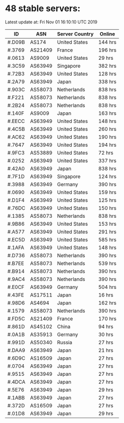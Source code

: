 # 48 stable servers:

Latest update at: Fri Nov 01 16:10:10 UTC 2019

| ID | ASN | Server Country | Online |
| -- | --- | -------------- | ------ |
| #.D09B | AS174 | United States | 144 hrs |
| #.3769 | AS21409 | France | 196 hrs |
| #.0613 | AS9009 | United States | 29 hrs |
| #.3C59 | AS63949 | Singapore | 382 hrs |
| #.72B3 | AS63949 | United States | 128 hrs |
| #.2A79 | AS63949 | Japan | 338 hrs |
| #.903C | AS58073 | Netherlands | 838 hrs |
| #.F221 | AS58073 | Netherlands | 838 hrs |
| #.2B24 | AS58073 | Netherlands | 838 hrs |
| #.140F | AS9009 | Japan | 163 hrs |
| #.EECC | AS63949 | United States | 148 hrs |
| #.4C5B | AS63949 | United States | 260 hrs |
| #.AC62 | AS63949 | United States | 190 hrs |
| #.7647 | AS63949 | United States | 194 hrs |
| #.9FC3 | AS53889 | United States | 72 hrs |
| #.0252 | AS63949 | United States | 337 hrs |
| #.42A0 | AS63949 | Japan | 838 hrs |
| #.7F1D | AS63949 | Singapore | 124 hrs |
| #.3988 | AS63949 | Germany | 390 hrs |
| #.0690 | AS63949 | United States | 159 hrs |
| #.D1F4 | AS63949 | United States | 125 hrs |
| #.76DC | AS63949 | United States | 150 hrs |
| #.1385 | AS58073 | Netherlands | 838 hrs |
| #.9B86 | AS63949 | United States | 153 hrs |
| #.A577 | AS63949 | United States | 291 hrs |
| #.EC5D | AS63949 | United States | 585 hrs |
| #.1AFA | AS63949 | United States | 148 hrs |
| #.D736 | AS58073 | Netherlands | 390 hrs |
| #.B7EE | AS58073 | Netherlands | 539 hrs |
| #.B914 | AS58073 | Netherlands | 390 hrs |
| #.9AC4 | AS58073 | Netherlands | 390 hrs |
| #.E0CF | AS63949 | Germany | 504 hrs |
| #.43FE | AS17511 | Japan | 16 hrs |
| #.98D6 | AS4694 | Japan | 162 hrs |
| #.1579 | AS58073 | Netherlands | 390 hrs |
| #.FD5C | AS21409 | France | 170 hrs |
| #.861D | AS45102 | China | 94 hrs |
| #.0A1B | AS35913 | Germany | 30 hrs |
| #.991D | AS50340 | Russia | 27 hrs |
| #.DAA9 | AS63949 | Japan | 21 hrs |
| #.6D9C | AS16509 | Japan | 27 hrs |
| #.0704 | AS63949 | Japan | 27 hrs |
| #.9515 | AS63949 | Japan | 27 hrs |
| #.4DCA | AS63949 | Japan | 27 hrs |
| #.5E76 | AS63949 | Japan | 29 hrs |
| #.1ABB | AS63949 | Japan | 27 hrs |
| #.372D | AS16509 | Japan | 27 hrs |
| #.01D8 | AS63949 | Japan | 29 hrs |

